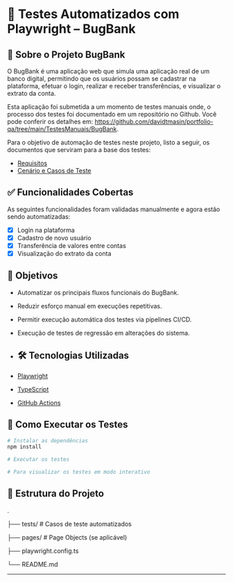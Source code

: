 # 🧪 Testes Automatizados com Playwright – BugBank

## 📌 Sobre o Projeto BugBank

O BugBank é uma aplicação web que simula uma aplicação real de um banco digital, permitindo que os usuários possam se cadastrar na plataforma, efetuar o login, realizar e receber transferências, e visualizar o extrato da conta.

Esta aplicação foi submetida a um momento de testes manuais onde, o processo dos testes foi documentado em um repositório no Github. Você pode conferir os detalhes em: https://github.com/davidtmasin/portfolio-qa/tree/main/TestesManuais/BugBank.

Para o objetivo de automação de testes neste projeto, listo a seguir, os documentos que serviram para a base dos testes:

- [Requisitos](https://github.com/davidtmasin/portfolio-qa/blob/main/TestesManuais/BugBank/1-Requisitos-do-Projeto.md)
- [Cenário e Casos de Teste](https://github.com/davidtmasin/portfolio-qa/blob/main/TestesManuais/BugBank/3-Cenarios-e-Casos-de-Teste.md)


## ✅ Funcionalidades Cobertas

As seguintes funcionalidades foram validadas manualmente e agora estão sendo automatizadas:

- [x] Login na plataforma  
- [x] Cadastro de novo usuário  
- [x] Transferência de valores entre contas  
- [x] Visualização do extrato da conta

## 🎯 Objetivos

- Automatizar os principais fluxos funcionais do BugBank.
- Reduzir esforço manual em execuções repetitivas.
- Permitir execução automática dos testes via pipelines CI/CD.
- Execução de testes de regressão em alterações do sistema.

- ## 🛠 Tecnologias Utilizadas

- [Playwright](https://playwright.dev/)
- [TypeScript](https://www.typescriptlang.org/)
- [GitHub Actions](https://docs.github.com/pt/actions)

## 🚀 Como Executar os Testes

```bash
# Instalar as dependências
npm install

# Executar os testes

# Para visualizar os testes em modo interativo

```

## 🧪 Estrutura do Projeto

.

├── tests/              # Casos de teste automatizados

├── pages/              # Page Objects (se aplicável)

├── playwright.config.ts

└── README.md

---
